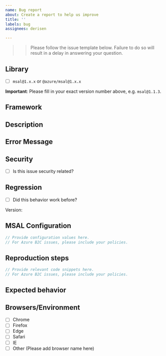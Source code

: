 ```yaml
---
name: Bug report
about: Create a report to help us improve
title: ''
labels: bug
assignees: derisen

---
```


>> Please follow the issue template below. Failure to do so will result in a delay in answering your question.

## Library

- [ ] `msal@1.x.x` or `@azure/msal@1.x.x`

**Important**: Please fill in your exact version number above, e.g. `msal@1.1.3`.

## Framework

## Description

## Error Message

## Security

- [ ] Is this issue security related?

## Regression

- [ ] Did this behavior work before?

Version:

## MSAL Configuration

```js
// Provide configuration values here.
// For Azure B2C issues, please include your policies.
```

## Reproduction steps

```js
// Provide relevant code snippets here.
// For Azure B2C issues, please include your policies.
```

## Expected behavior

## Browsers/Environment

- [ ] Chrome
- [ ] Firefox
- [ ] Edge
- [ ] Safari
- [ ] IE
- [ ] Other (Please add browser name here)
